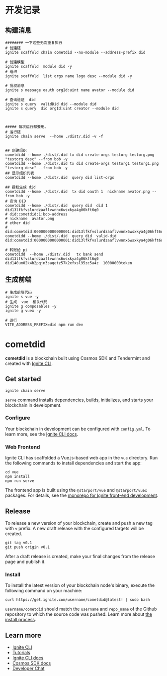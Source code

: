 # 开发记录




## 构建消息

```shell
######## 一下这些无需重复执行
# 创建链
ignite scaffold chain cometdid --no-module --address-prefix did

# 创建模型
ignite scaffold  module did -y
# 组织  
ignite scaffold  list orgs name logo desc --module did -y

# 授权消息
ignite s message oauth orgId:uint name avator --module did

# 查询验证  did
ignite s query  validDid did --module did
ignite s query  did orgId:uint creator --module did



##### 每次运行都要用。
# 运行链
ignite chain serve  --home ./dist/.did -v -f


## 创建组织
cometdidd --home ./dist/.did tx did create-orgs testorg testorg.png "testorg desc" --from bob -y 
cometdidd --home ./dist/.did tx did create-orgs testorg1 testorg1.png "testorg desc" --from bob -y 
## 显示组织列表
cometdidd --home ./dist/.did  query did list-orgs

## 授权生成 did 
cometdidd --home ./dist/.did  tx did oauth 1  nickname avator.png --from bob -y
# 查询 DID
cometdidd --home ./dist/.did  query did  did 1 did13lfkfvslurdzaaflvwnnx6wsxkya4g06kft6q0
# did:cometdid:1:bob-address  
# nickname  avator.png
# ether did
# did:cometdid:0000000000000001:did13lfkfvslurdzaaflvwnnx6wsxkya4g06kft6q0
cometdidd --home ./dist/.did  query did  valid-did did:cometdid:0000000000000001:did13lfkfvslurdzaaflvwnnx6wsxkya4g06kft6q0

# 转账给 pi
cometdidd  --home ./dist/.did   tx bank send  did13lfkfvslurdzaaflvwnnx6wsxkya4g06kft6q0 did140um02k4h2pqjn3saqetz57k2xfxsl95zc5a4z  10000000token
```




## 生成前端
```shell
# 生成前端代码
ignite s vue -y
# 生成  vue  相关代码
ignite g composables -y
ignite g vuex -y

# 运行
VITE_ADDRESS_PREFIX=did npm run dev
```








# cometdid
**cometdid** is a blockchain built using Cosmos SDK and Tendermint and created with [Ignite CLI](https://ignite.com/cli).

## Get started

```
ignite chain serve
```

`serve` command installs dependencies, builds, initializes, and starts your blockchain in development.

### Configure

Your blockchain in development can be configured with `config.yml`. To learn more, see the [Ignite CLI docs](https://docs.ignite.com).

### Web Frontend

Ignite CLI has scaffolded a Vue.js-based web app in the `vue` directory. Run the following commands to install dependencies and start the app:

```
cd vue
npm install
npm run serve
```

The frontend app is built using the `@starport/vue` and `@starport/vuex` packages. For details, see the [monorepo for Ignite front-end development](https://github.com/ignite/web).

## Release
To release a new version of your blockchain, create and push a new tag with `v` prefix. A new draft release with the configured targets will be created.

```
git tag v0.1
git push origin v0.1
```

After a draft release is created, make your final changes from the release page and publish it.

### Install
To install the latest version of your blockchain node's binary, execute the following command on your machine:

```
curl https://get.ignite.com/username/cometdid@latest! | sudo bash
```
`username/cometdid` should match the `username` and `repo_name` of the Github repository to which the source code was pushed. Learn more about [the install process](https://github.com/allinbits/starport-installer).

## Learn more

- [Ignite CLI](https://ignite.com/cli)
- [Tutorials](https://docs.ignite.com/guide)
- [Ignite CLI docs](https://docs.ignite.com)
- [Cosmos SDK docs](https://docs.cosmos.network)
- [Developer Chat](https://discord.gg/ignite)
